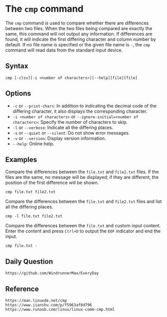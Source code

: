 
# The `cmp` command
The `cmp` command is used to compare whether there are differences between two files. When the two files being compared are exactly the same, this command will not output any information. If differences are found, it will indicate the first differing character and column number by default. If no file name is specified or the given file name is `-`, the `cmp` command will read data from the standard input device.

## Syntax
```shell
cmp [-clsv][-i <number of characters>][--help][file][file]
```

## Options
* `-c` or `--print-chars`: In addition to indicating the decimal code of the differing character, it also displays the corresponding character.
* `-i <number of characters>` or `--ignore-initial=<number of characters>`: Specify the number of characters to skip.
* `-l` or `--verbose`: Indicate all the differing places.
* `-s` or `--quiet` or `--silent`: Do not show error messages.
* `-v` or `--version`: Display version information.
* `--help`: Online help.

## Examples
Compare the differences between the `file.txt` and `file2.txt` files. If the files are the same, no message will be displayed; if they are different, the position of the first difference will be shown.

```shell
cmp file.txt file2.txt
```

Compare the differences between the `file.txt` and `file2.txt` files and list all the differing places.

```shell
cmp -l file.txt file2.txt
```

Compare the differences between the `file.txt` and custom input content. Enter the content and press `Ctrl+D` to output the `EOF` indicator and end the input.

```shell
cmp file.txt -
```

## Daily Question
```
https://github.com/WindrunnerMax/EveryDay
```

## Reference
```
https://man.linuxde.net/cmp
https://www.jianshu.com/p/f5963af8d796
https://www.runoob.com/linux/linux-comm-cmp.html
```
